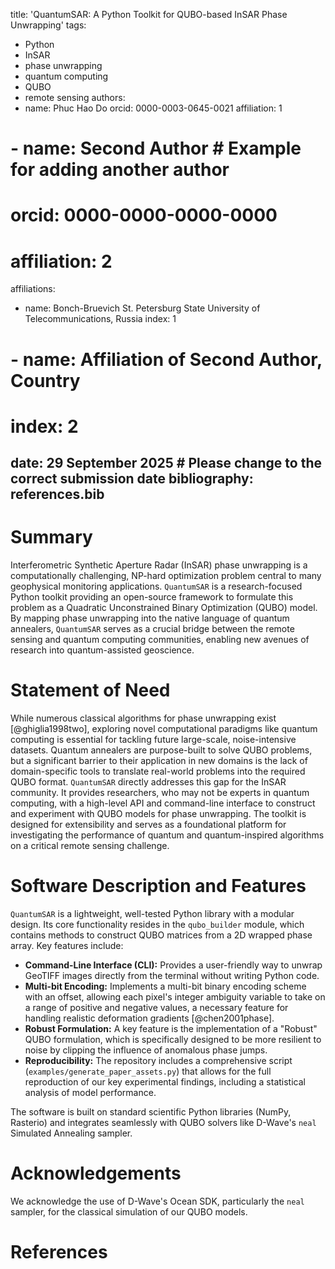 title: 'QuantumSAR: A Python Toolkit for QUBO-based InSAR Phase Unwrapping'
tags:
  - Python
  - InSAR
  - phase unwrapping
  - quantum computing
  - QUBO
  - remote sensing
authors:
  - name: Phuc Hao Do
    orcid: 0000-0003-0645-0021
    affiliation: 1
#  - name: Second Author # Example for adding another author
#    orcid: 0000-0000-0000-0000
#    affiliation: 2
affiliations:
 - name: Bonch-Bruevich St. Petersburg State University of Telecommunications, Russia
   index: 1
#  - name: Affiliation of Second Author, Country
#    index: 2
date: 29 September 2025 # Please change to the correct submission date
bibliography: references.bib
---

# Summary

Interferometric Synthetic Aperture Radar (InSAR) phase unwrapping is a computationally challenging, NP-hard optimization problem central to many geophysical monitoring applications. `QuantumSAR` is a research-focused Python toolkit providing an open-source framework to formulate this problem as a Quadratic Unconstrained Binary Optimization (QUBO) model. By mapping phase unwrapping into the native language of quantum annealers, `QuantumSAR` serves as a crucial bridge between the remote sensing and quantum computing communities, enabling new avenues of research into quantum-assisted geoscience.

# Statement of Need

While numerous classical algorithms for phase unwrapping exist [@ghiglia1998two], exploring novel computational paradigms like quantum computing is essential for tackling future large-scale, noise-intensive datasets. Quantum annealers are purpose-built to solve QUBO problems, but a significant barrier to their application in new domains is the lack of domain-specific tools to translate real-world problems into the required QUBO format. `QuantumSAR` directly addresses this gap for the InSAR community. It provides researchers, who may not be experts in quantum computing, with a high-level API and command-line interface to construct and experiment with QUBO models for phase unwrapping. The toolkit is designed for extensibility and serves as a foundational platform for investigating the performance of quantum and quantum-inspired algorithms on a critical remote sensing challenge.

# Software Description and Features

`QuantumSAR` is a lightweight, well-tested Python library with a modular design. Its core functionality resides in the `qubo_builder` module, which contains methods to construct QUBO matrices from a 2D wrapped phase array. Key features include:

*   **Command-Line Interface (CLI):** Provides a user-friendly way to unwrap GeoTIFF images directly from the terminal without writing Python code.
*   **Multi-bit Encoding:** Implements a multi-bit binary encoding scheme with an offset, allowing each pixel's integer ambiguity variable to take on a range of positive and negative values, a necessary feature for handling realistic deformation gradients [@chen2001phase].
*   **Robust Formulation:** A key feature is the implementation of a "Robust" QUBO formulation, which is specifically designed to be more resilient to noise by clipping the influence of anomalous phase jumps.
*   **Reproducibility:** The repository includes a comprehensive script (`examples/generate_paper_assets.py`) that allows for the full reproduction of our key experimental findings, including a statistical analysis of model performance.

The software is built on standard scientific Python libraries (NumPy, Rasterio) and integrates seamlessly with QUBO solvers like D-Wave's `neal` Simulated Annealing sampler.

# Acknowledgements

We acknowledge the use of D-Wave's Ocean SDK, particularly the `neal` sampler, for the classical simulation of our QUBO models.

# References
